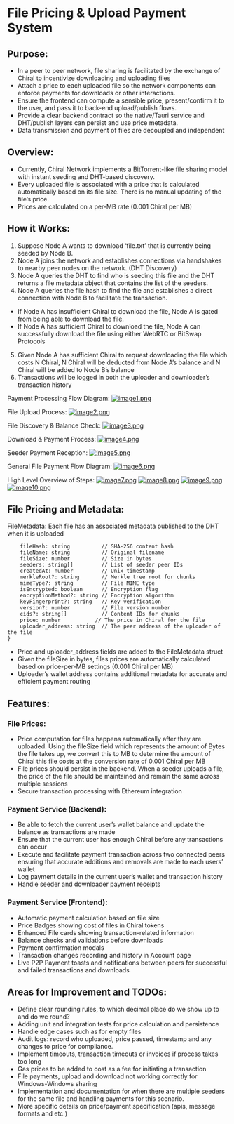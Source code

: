 # File Pricing & Upload Payment System

## Purpose:
- In a peer to peer network, file sharing is facilitated by the exchange of Chiral to incentivize downloading and uploading files
- Attach a price to each uploaded file so the network components can enforce payments for downloads or other interactions.
- Ensure the frontend can compute a sensible price, present/confirm it to the user, and pass it to back-end upload/publish flows.
- Provide a clear backend contract so the native/Tauri service and DHT/publish layers can persist and use price metadata.
- Data transmission and payment of files are decoupled and independent



## Overview:
- Currently, Chiral Network implements a BitTorrent-like file sharing model with instant seeding and DHT-based discovery.
- Every uploaded file is associated with a price that is calculated automatically based on its file size. There is no manual updating of the file’s price.
- Prices are calculated on a per-MB rate (0.001 Chiral per MB)


## How it Works:
1. Suppose Node A wants to download ‘file.txt’ that is currently being seeded by Node B.
2. Node A joins the network and establishes connections via handshakes to nearby peer nodes on the network. (DHT Discovery)
3. Node A queries the DHT to find who is seeding this file and the DHT returns a file metadata object that contains the list of the seeders.
4. Node A queries the file hash to find the file and establishes a direct connection with Node B to facilitate the transaction. 
- If Node A has insufficient Chiral to download the file, Node A is gated from being able to download the file. 
- If Node A has sufficient Chiral to download the file, Node A can successfully download the file using either WebRTC or BitSwap Protocols
5. Given Node A has sufficient Chiral to request downloading the file which costs N Chiral, N Chiral will be deducted from Node A’s balance and N Chiral will be added to Node B’s balance
6. Transactions will be logged in both the uploader and downloader’s transaction history



Payment Processing Flow Diagram:
[![image1.png](https://i.postimg.cc/5y3z8zKd/image1.png)](https://postimg.cc/V0J58JcD)

File Upload Process:
[![image2.png](https://i.postimg.cc/Xq8595Ht/image2.png)](https://postimg.cc/K31421y5)

File Discovery & Balance Check:
[![image3.png](https://i.postimg.cc/ZncN6N72/image3.png)](https://postimg.cc/hQXhBXq1)

Download & Payment Process:
[![image4.png](https://i.postimg.cc/PJ4D1DVG/image4.png)](https://postimg.cc/fSVkNVh5)

Seeder Payment Reception:
[![image5.png](https://i.postimg.cc/gjDh3hST/image5.png)](https://postimg.cc/7J5bk5y3)

General File Payment Flow Diagram:
[![image6.png](https://i.postimg.cc/8cHvLvKX/image6.png)](https://postimg.cc/648TX8NC)

High Level Overview of Steps:
[![image7.png](https://i.postimg.cc/kGcSWS11/image7.png)](https://postimg.cc/CnRdgRVk)
[![image8.png](https://i.postimg.cc/gjDh3hSM/image8.png)](https://postimg.cc/bSZdhZjb)
[![image9.png](https://i.postimg.cc/D0gG1Gjx/image9.png)](https://postimg.cc/RJWqBWzt)
[![image10.png](https://i.postimg.cc/SRr9c9TD/image10.png)](https://postimg.cc/BPjt0jGK)


## File Pricing and Metadata:

FileMetadata: Each file has an associated metadata published to the DHT when it is uploaded
```{
    fileHash: string          // SHA-256 content hash
    fileName: string          // Original filename
    fileSize: number          // Size in bytes
    seeders: string[]         // List of seeder peer IDs
    createdAt: number         // Unix timestamp
    merkleRoot?: string       // Merkle tree root for chunks
    mimeType?: string         // File MIME type
    isEncrypted: boolean      // Encryption flag
    encryptionMethod?: string // Encryption algorithm
    keyFingerprint?: string   // Key verification
    version?: number          // File version number
    cids?: string[]           // Content IDs for chunks
    price: number		    // The price in Chiral for the file
    uploader_address: string  // The peer address of the uploader of the file
}
```
- Price and uploader_address fields are added to the FileMetadata struct
- Given the fileSize in bytes, files prices are automatically calculated based on price-per-MB settings (0.001 Chiral per MB)
- Uploader’s wallet address contains additional metadata for accurate and efficient payment routing

## Features:

### File Prices:
- Price computation for files happens automatically after they are uploaded. Using the fileSize field which represents the amount of Bytes the file takes up, we convert this to MB to determine the amount of Chiral this file costs at the conversion rate of 0.001 Chiral per MB
- File prices should persist in the backend. When a seeder uploads a file, the price of the file should be maintained and remain the same across multiple sessions
- Secure transaction processing with Ethereum integration



### Payment Service (Backend):
- Be able to fetch the current user’s wallet balance and update the balance as transactions are made
- Ensure that the current user has enough Chiral before any transactions can occur
- Execute and facilitate payment transaction across two connected peers ensuring that accurate additions and removals are made to each users’ wallet
- Log payment details in the current user’s wallet and transaction history
- Handle seeder and downloader payment receipts



### Payment Service (Frontend):
- Automatic payment calculation based on file size
- Price Badges showing cost of files in Chiral tokens
- Enhanced File cards showing transaction-related information
- Balance checks and validations before downloads
- Payment confirmation modals
- Transaction changes recording and history in Account page
- Live P2P Payment toasts and notifications between peers for successful and failed transactions and downloads

## Areas for Improvement and TODOs:
- Define clear rounding rules, to which decimal place do we show up to and do we round?
- Adding unit and integration tests for price calculation and persistence
- Handle edge cases such as for empty files
- Audit logs: record who uploaded, price passed, timestamp and any changes to price for compliance.
- Implement timeouts, transaction timeouts or invoices if process takes too long
- Gas prices to be added to cost as a fee for initiating a transaction
- File payments, upload and download not working correctly for Windows-Windows sharing
- Implementation and documentation for when there are multiple seeders for the same file and handling payments for this scenario.
- More specific details on price/payment specification (apis, message formats and etc.)


